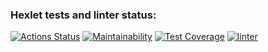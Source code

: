 ### Hexlet tests and linter status:
[![Actions Status](https://github.com/lanakonst/frontend-project-11/workflows/hexlet-check/badge.svg)](https://github.com/lanakonst/frontend-project-11/actions)
[![Maintainability](https://api.codeclimate.com/v1/badges/a9eb15ca23eabf64b7a3/maintainability)](https://codeclimate.com/github/lanakonst/frontend-project-11/maintainability)
[![Test Coverage](https://api.codeclimate.com/v1/badges/a9eb15ca23eabf64b7a3/test_coverage)](https://codeclimate.com/github/lanakonst/frontend-project-11/test_coverage)
[![linter](https://github.com/lanakonst/frontend-project-11/actions/workflows/linter.yml/badge.svg)](https://github.com/lanakonst/frontend-project-11/actions/workflows/linter.yml)
